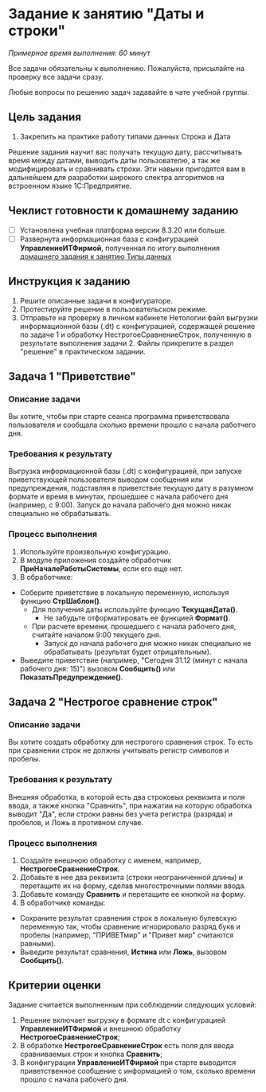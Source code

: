 # Задание к занятию "Даты и строки"
_Примерное время выполнения: 60 минут_

Все задачи обязательны к выполнению. Пожалуйста, присылайте на проверку все задачи сразу.

Любые вопросы по решению задач задавайте в чате учебной группы.

## Цель задания

1. Закрепить на практике работу типами данных Строка и Дата

Решение задания научит вас получать текущую дату, рассчитывать время между датами, выводить даты пользователю, а так же модифицировать и сравнивать строки. Эти навыки пригодятся вам в дальнейшем для разработки широкого спектра алгоритмов на встроенном языке 1С:Предприятие.

## Чеклист готовности к домашнему заданию

- [ ] Установлена учебная платформа версии 8.3.20 или больше.
- [ ] Развернута информационная база с конфигурацией **УправлениеИТФирмой**, полученная по итогу выполнения [домашнего задания к занятию Типы данных](/homework-2-3.md)

## Инструкция к заданию

1. Решите описанные задачи в конфигураторе.
2. Протестируйте решение в пользовательском режиме.
3. Отправьте на проверку в личном кабинете Нетологии файл выгрузки информационной базы (.dt) с конфигурацией, содержащей решение по задаче 1 и обработку НестрогоеСравнениеСтрок, полученную в результате выполнения задачи 2. Файлы прикрепите в раздел "решение" в практическом задании.

## Задача 1 "Приветствие"

### Описание задачи
Вы хотите, чтобы при старте сеанса программа приветствовала пользователя и сообщала сколько времени прошло с начала работчего дня.

### Требования к результату
Выгрузка информационной базы (.dt) с конфигурацией, при запуске приветствующей пользователя выводом сообщения или предупреждения, подставляя в приветствие текущую дату в разумном формате и время в минутах, прошедшее с начала рабочего дня (например, с 9:00). Запуск до начала рабочего дня можно никак специально не обрабатывать.

### Процесс выполнения
1. Используйте произвольную конфигурацию.
2. В модуле приложения создайте обработчик **ПриНачалеРаботыСистемы**, если его еще нет.
3. В обработчике:
* Соберите приветствие в локальную переменную, используя функцию **СтрШаблон()**.
  * Для получения даты используйте функцию **ТекущаяДата()**.
    * Не забудьте отформатировать ее функцией **Формат()**.
  * При расчете времени, прошедшего с начала рабочего дня, считайте началом 9:00 текущего дня.
    * Запуск до начала рабочего дня можно никак специально не обрабатывать (результат будет отрицательным).
* Выведите приветствие (например, "Сегодня 31.12 (минут с начала рабочего дня: 15)") вызовом **Сообщить()** или **ПоказатьПредупреждение()**.

## Задача 2 "Нестрогое сравнение строк"

### Описание задачи
Вы хотите создать обработку для нестрогого сравнения строк. То есть при сравнении строк не должны учитывать регистр символов и пробелы.

### Требования к результату
Внешняя обработка, в которой есть два строковых реквизита и поля ввода, а также кнопка "Сравнить", при нажатии на которую обработка выводит "Да", если строки равны без учета регистра (разряда) и пробелов, и Ложь в противном случае.

### Процесс выполнения
1. Создайте внешнюю обработку с именем, например, **НестрогоеСравнениеСтрок**.
2. Добавьте в нее два реквизита (строки неограниченной длины) и перетащите их на форму, сделав многострочными полями ввода.
3. Добавьте команду **Сравнить** и перетащите ее кнопкой на форму.
4. В обработчике команды:
* Сохраните результат сравнения строк в локальную булевскую переменную так, чтобы сравнение игнорировало разряд букв и пробелы (например, "ПРИВЕТмир" и "Привет мир" считаются равными).
* Выведите результат сравнения, **Истина** или **Ложь**, вызовом **Сообщить()**.

## Критерии оценки

Задание считается выполненным при соблюдении следующих условий:
1. Решение включает выгрузку в формате dt с конфигурацией **УправлениеИТФирмой** и внешнюю обработку **НестрогоеСравнениеСтрок**;
2. В обработке **НестрогоеСравнениеСтрок** есть поля для ввода сравниваемых строк и кнопка **Сравнить**;
3. В конфигурации **УправлениеИТФирмой** при старте выводится приветственное сообщение с информацией о том, сколько времени прошло с начала рабочего дня.
